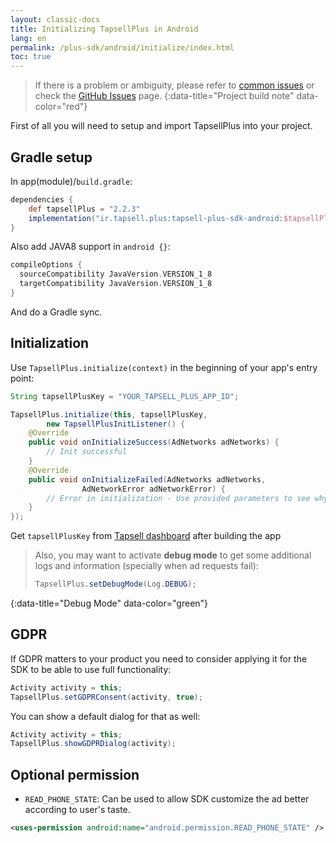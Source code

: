 ```yaml
---
layout: classic-docs
title: Initializing TapsellPlus in Android
lang: en
permalink: /plus-sdk/android/initialize/index.html
toc: true
---
```


> If there is a problem or ambiguity, please refer to [common issues]({{site.baseurl}}/faq/plus-sdk/android/) or check the [GitHub Issues](https://github.com/tapsellorg/TapsellPlusSDK-AndroidSample/issues?Q=is%3Aissue) page.
{:data-title="Project build note" data-color="red"}


First of all you will need to setup and import TapsellPlus into your project.


## Gradle setup

In app(module)/`build.gradle`:

```groovy
dependencies {
    def tapsellPlus = "2.2.3"
    implementation("ir.tapsell.plus:tapsell-plus-sdk-android:$tapsellPlus")
}
```

Also add JAVA8 support in `android {}`:

```groovy
compileOptions {
  sourceCompatibility JavaVersion.VERSION_1_8
  targetCompatibility JavaVersion.VERSION_1_8
}
```

And do a Gradle sync.

## Initialization

Use `TapsellPlus.initialize(context)` in the beginning of your app's entry point:

```java
String tapsellPlusKey = "YOUR_TAPSELL_PLUS_APP_ID";

TapsellPlus.initialize(this, tapsellPlusKey,
		new TapsellPlusInitListener() {
    @Override
    public void onInitializeSuccess(AdNetworks adNetworks) {
        // Init successful
    }
    @Override
    public void onInitializeFailed(AdNetworks adNetworks,
				AdNetworkError adNetworkError) {
        // Error in initialization - Use provided parameters to see why
    }
});
```

Get `tapsellPlusKey` from [Tapsell dashboard](https://dashboard.tapsell.ir/) after building the app

> Also, you may want to activate **debug mode** to get some additional logs and information (specially when ad requests fail):
>
> ```java
> TapsellPlus.setDebugMode(Log.DEBUG);
> ```
{:data-title="Debug Mode" data-color="green"}




## GDPR 

If GDPR matters to your product you need to consider applying it for the SDK to be able to use full functionality:

```java
Activity activity = this;
TapsellPlus.setGDPRConsent(activity, true);
```

You can show a default dialog for that as well:

```java
Activity activity = this;
TapsellPlus.showGDPRDialog(activity);
```

## Optional permission

- `READ_PHONE_STATE`:
Can be used to allow SDK customize the ad better according to user's taste.

```xml
<uses-permission android:name="android.permission.READ_PHONE_STATE" />
```
